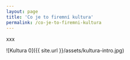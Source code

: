 ```yaml
---
layout: page
title: 'Co je to firemní kultura'
permalink: /co-je-to-firemni-kultura
---
```


xxx


![Kultura 0]({{ site.url }}/assets/kultura-intro.jpg)


